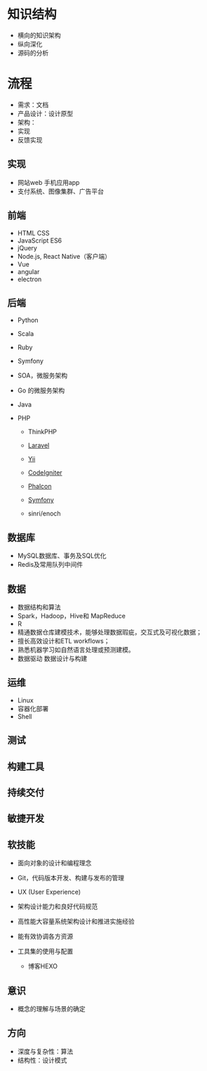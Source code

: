 # 知识结构

- 横向的知识架构
- 纵向深化
- 源码的分析

# 流程

- 需求：文档
- 产品设计：设计原型
- 架构：
- 实现
- 反馈实现

## 实现

- 网站web 手机应用app
- 支付系统、图像集群、广告平台

## 前端

- HTML CSS
- JavaScript ES6
- jQuery
- Node.js, React Native（客户端）
- Vue
- angular
- electron

## 后端

- Python
- Scala
- Ruby
- Symfony
- SOA，微服务架构
- Go 的微服务架构
- Java
- PHP

  - ThinkPHP
  - [Laravel](https://laravel.com/)
  - [Yii](http://www.yiiframework.com/)
  - [CodeIgniter](https://codeigniter.com/)
  - [Phalcon](https://phalconphp.com)
  - [Symfony](http://symfony.com/)

  - sinri/enoch

## 数据库

- MySQL数据库、事务及SQL优化
- Redis及常用队列中间件

## 数据

- 数据结构和算法
- Spark，Hadoop，Hive和 MapReduce
- R
- 精通数据仓库建模技术，能够处理数据瑕疵，交互式及可视化数据；
- 擅长高效设计和ETL workflows；
- 熟悉机器学习如自然语言处理或预测建模。
- 数据驱动 数据设计与构建

## 运维

- Linux
- 容器化部署
- Shell

## 测试

## 构建工具

## 持续交付

## 敏捷开发

## 软技能

- 面向对象的设计和编程理念
- Git，代码版本开发、构建与发布的管理
- UX (User Experience)
- 架构设计能力和良好代码规范
- 高性能大容量系统架构设计和推进实施经验
- 能有效协调各方资源
- 工具集的使用与配置

  - 博客HEXO

## 意识

- 概念的理解与场景的确定

## 方向

- 深度与复杂性：算法
- 结构性：设计模式
